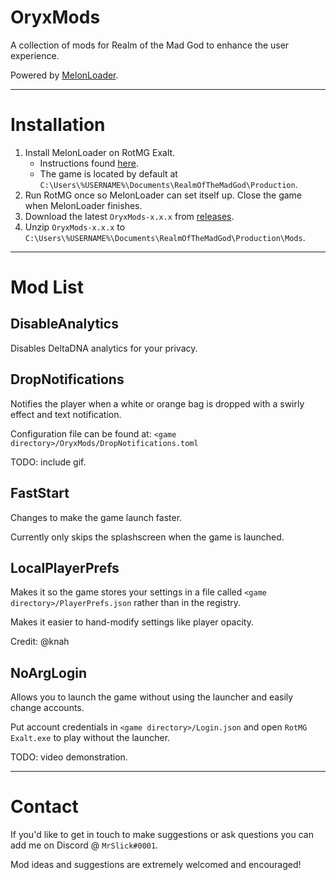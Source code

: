 # OryxMods
A collection of mods for Realm of the Mad God to enhance the user experience.

Powered by [MelonLoader](https://github.com/LavaGang/MelonLoader).

---

# Installation

1. Install MelonLoader on RotMG Exalt.
    * Instructions found [here](https://github.com/LavaGang/MelonLoader.Installer/blob/master/README.md#how-to-install-re-install-or-update-melonloader).
    * The game is located by default at `C:\Users\%USERNAME%\Documents\RealmOfTheMadGod\Production`.
2. Run RotMG once so MelonLoader can set itself up. Close the game when MelonLoader finishes.
3. Download the latest `OryxMods-x.x.x` from [releases](https://github.com/slick1015/OryxMods/releases/latest).
4. Unzip `OryxMods-x.x.x` to `C:\Users\%USERNAME%\Documents\RealmOfTheMadGod\Production\Mods`.

---

# Mod List

## DisableAnalytics
Disables DeltaDNA analytics for your privacy.

## DropNotifications
Notifies the player when a white or orange bag is dropped with a swirly effect and text notification.

Configuration file can be found at: `<game directory>/OryxMods/DropNotifications.toml`

TODO: include gif.

## FastStart
Changes to make the game launch faster. 

Currently only skips the splashscreen when the game is launched.

## LocalPlayerPrefs
Makes it so the game stores your settings in a file called `<game directory>/PlayerPrefs.json` rather than in the registry. 

Makes it easier to hand-modify settings like player opacity.

Credit: @knah

## NoArgLogin
Allows you to launch the game without using the launcher and easily change accounts. 

Put account credentials in `<game directory>/Login.json` and open `RotMG Exalt.exe` to play without the launcher.

TODO: video demonstration.

---

# Contact

If you'd like to get in touch to make suggestions or ask questions you can add me on Discord @ `MrSlick#0001`.

Mod ideas and suggestions are extremely welcomed and encouraged!
